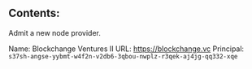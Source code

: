 ## Contents:

Admit a new node provider.

Name: Blockchange Ventures II
URL: https://blockchange.vc
Principal: `s37sh-angse-yybmt-w4f2n-v2db6-3qbou-nwplz-r3qek-aj4jg-qq332-xqe`

